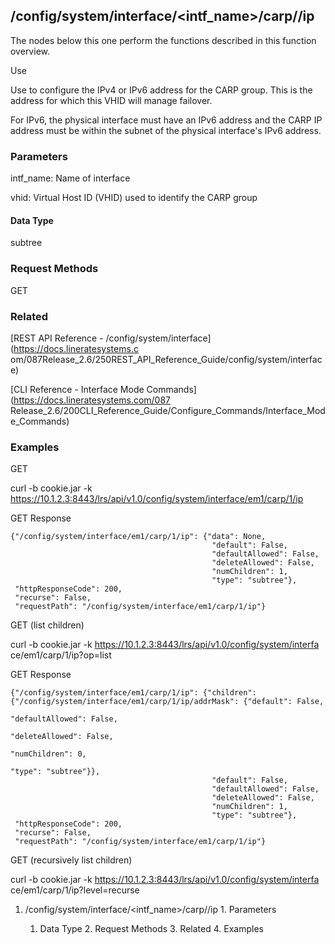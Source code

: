 ## /config/system/interface/<intf_name>/carp/<vhid>/ip

The nodes below this one perform the functions described in this function
overview.

Use

Use to configure the IPv4 or IPv6 address for the CARP group. This is the
address for which this VHID will manage failover.

For IPv6, the physical interface must have an IPv6 address and the CARP IP
address must be within the subnet of the physical interface's IPv6 address.

### Parameters

intf_name: Name of interface

vhid: Virtual Host ID (VHID) used to identify the CARP group

#### Data Type

subtree

### Request Methods

GET

### Related

[REST API Reference - /config/system/interface](https://docs.lineratesystems.c
om/087Release_2.6/250REST_API_Reference_Guide/config/system/interface)

[CLI Reference - Interface Mode Commands](https://docs.lineratesystems.com/087
Release_2.6/200CLI_Reference_Guide/Configure_Commands/Interface_Mode_Commands)

### Examples

GET

curl -b cookie.jar -k
https://10.1.2.3:8443/lrs/api/v1.0/config/system/interface/em1/carp/1/ip

GET Response

    
    {"/config/system/interface/em1/carp/1/ip": {"data": None,
                                                 "default": False,
                                                 "defaultAllowed": False,
                                                 "deleteAllowed": False,
                                                 "numChildren": 1,
                                                 "type": "subtree"},
     "httpResponseCode": 200,
     "recurse": False,
     "requestPath": "/config/system/interface/em1/carp/1/ip"}
    

GET (list children)

curl -b cookie.jar -k https://10.1.2.3:8443/lrs/api/v1.0/config/system/interfa
ce/em1/carp/1/ip?op=list

GET Response

    
    {"/config/system/interface/em1/carp/1/ip": {"children": {"/config/system/interface/em1/carp/1/ip/addrMask": {"default": False,
                                                                                                                    "defaultAllowed": False,
                                                                                                                    "deleteAllowed": False,
                                                                                                                    "numChildren": 0,
                                                                                                                    "type": "subtree"}},
                                                 "default": False,
                                                 "defaultAllowed": False,
                                                 "deleteAllowed": False,
                                                 "numChildren": 1,
                                                 "type": "subtree"},
     "httpResponseCode": 200,
     "recurse": False,
     "requestPath": "/config/system/interface/em1/carp/1/ip"}
    

GET (recursively list children)

curl -b cookie.jar -k https://10.1.2.3:8443/lrs/api/v1.0/config/system/interfa
ce/em1/carp/1/ip?level=recurse

  1. /config/system/interface/<intf_name>/carp/<vhid>/ip
    1. Parameters
      1. Data Type
    2. Request Methods
    3. Related
    4. Examples

